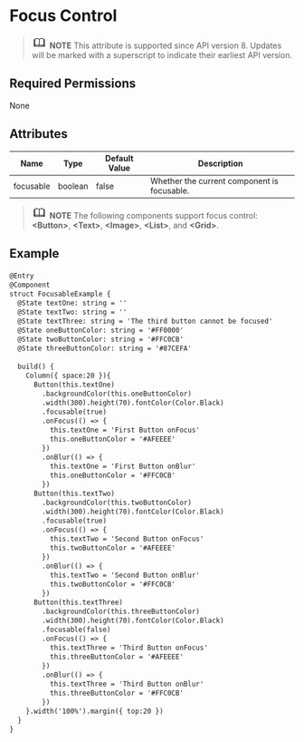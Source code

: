 # Focus Control


> ![icon-note.gif](public_sys-resources/icon-note.gif) **NOTE**
> This attribute is supported since API version 8. Updates will be marked with a superscript to indicate their earliest API version.


## Required Permissions

None


## Attributes

  | **Name** | **Type** | **Default Value** | **Description** | 
| -------- | -------- | -------- | -------- |
| focusable | boolean | false | Whether the current component is focusable. | 

> ![icon-note.gif](public_sys-resources/icon-note.gif) **NOTE**
> The following components support focus control: **&lt;Button&gt;**, **&lt;Text&gt;**, **&lt;Image&gt;**, **&lt;List&gt;**, and **&lt;Grid&gt;**.


## Example

  
```
@Entry
@Component
struct FocusableExample {
  @State textOne: string = ''
  @State textTwo: string = ''
  @State textThree: string = 'The third button cannot be focused'
  @State oneButtonColor: string = '#FF0000'
  @State twoButtonColor: string = '#FFC0CB'
  @State threeButtonColor: string = '#87CEFA'

  build() {
    Column({ space:20 }){
      Button(this.textOne)
        .backgroundColor(this.oneButtonColor)
        .width(300).height(70).fontColor(Color.Black)
        .focusable(true)
        .onFocus(() => {
          this.textOne = 'First Button onFocus'
          this.oneButtonColor = '#AFEEEE'
        })
        .onBlur(() => {
          this.textOne = 'First Button onBlur'
          this.oneButtonColor = '#FFC0CB'
        })
      Button(this.textTwo)
        .backgroundColor(this.twoButtonColor)
        .width(300).height(70).fontColor(Color.Black)
        .focusable(true)
        .onFocus(() => {
          this.textTwo = 'Second Button onFocus'
          this.twoButtonColor = '#AFEEEE'
        })
        .onBlur(() => {
          this.textTwo = 'Second Button onBlur'
          this.twoButtonColor = '#FFC0CB'
        })
      Button(this.textThree)
        .backgroundColor(this.threeButtonColor)
        .width(300).height(70).fontColor(Color.Black)
        .focusable(false)
        .onFocus(() => {
          this.textThree = 'Third Button onFocus'
          this.threeButtonColor = '#AFEEEE'
        })
        .onBlur(() => {
          this.textThree = 'Third Button onBlur'
          this.threeButtonColor = '#FFC0CB'
        })
    }.width('100%').margin({ top:20 })
  }
}
```
